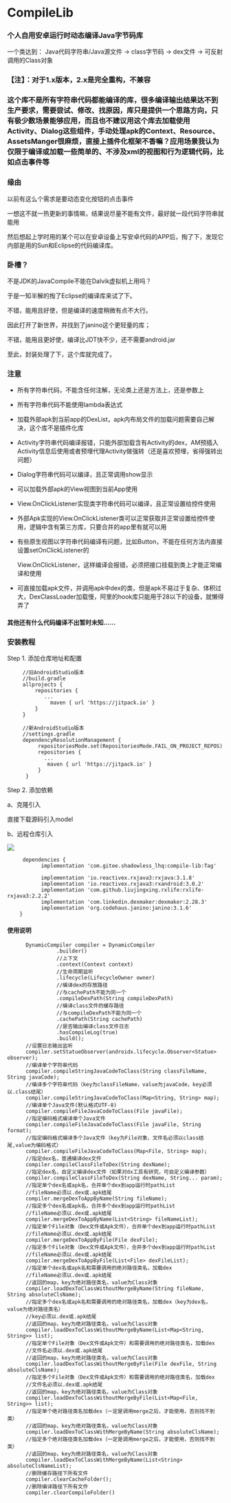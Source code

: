 # CompileLib

### 个人自用安卓运行时动态编译Java字节码库

一个类达到：
Java代码字符串/Java源文件  ->  class字节码 -> dex文件 -> 可反射调用的Class对象

### 【注】：对于1.x版本，2.x是完全重构，不兼容

### 这个库不是所有字符串代码都能编译的库，很多编译输出结果达不到生产要求，需要尝试、修改、找原因，库只是提供一个思路方向，只有极少数场景能够应用，而且也不建议用这个库去加载使用Activity、Dialog这些组件，手动处理apk的Context、Resource、AssetsManger很麻烦，直接上插件化框架不香嘛？应用场景我认为仅限于编译或加载一些简单的、不涉及xml的视图和行为逻辑代码，比如点击事件等

### 缘由

以前有这么个需求是要动态变化按钮的点击事件

一想这不就一热更新的事情嘛，结果说尽量不能有文件，最好就一段代码字符串就能用

然后想起上学时用的某个可以在安卓设备上写安卓代码的APP后，掏了下，发现它内部是用的Sun和Eclipse的代码编译库。

### 卧槽？

不是JDK的JavaCompile不能在Dalvik虚拟机上用吗？

于是一知半解的掏了Eclipse的编译库来试了下。

不错，能用且好使，但是编译的速度稍微有点不大行。

因此打开了新世界，并找到了janino这个更轻量的库；

不错，能用且更好使，编译比JDT快不少，还不需要android.jar

至此，封装处理了下，这个库就完成了。

### 注意

- 所有字符串代码，不能含任何注解，无论类上还是方法上，还是参数上
- 所有字符串代码不能使用lambda表达式
- 加载外部apk到当前app的DexList，apk内布局文件的加载问题需要自己解决，这个库不是插件化库
- Activity字符串代码编译报错，只能外部加载含有Activity的dex，AM预插入Activity信息后使用或者预埋代理Activity做强转（还是喜欢预埋，省得强转出问题）
- Dialog字符串代码可以编译，且正常调用show显示
- 可以加载外部apk的View视图到当前App使用
- View.OnClickListener实现类字符串代码可以编译，且正常设置给控件使用
- 外部Apk实现的View.OnClickListener类可以正常获取并正常设置给控件使用，逻辑中含有第三方库，只要合并的app里有就可以用
- 有些原生视图以字符串代码编译有问题，比如Button，不能在任何方法内直接设置setOnClickListener的
  
  View.OnClickListener，这样编译会报错，必须把接口挂载到类上才能正常编译和使用
- 可直接加载apk文件，并调用apk中dex的类，但是apk不易过于复杂、体积过大，DexClassLoader加载慢，阿里的hook库只能用于28以下的设备，就懒得弄了

#### **其他还有什么代码编译不出暂时未知......**

### 安装教程

Step 1. 添加仓库地址和配置

```
     //旧AndroidStudio版本
     //build.gradle
     allprojects {
         repositories {
            ...
              maven { url 'https://jitpack.io' }
         }
     }
     
     //新AndroidStudio版本
     //settings.gradle
     dependencyResolutionManagement {
          repositoriesMode.set(RepositoriesMode.FAIL_ON_PROJECT_REPOS)
          repositories {
            ...
             maven { url 'https://jitpack.io' }
          }
      }
```

Step 2. 添加依赖

a、克隆引入

直接下载源码引入model

b、远程仓库引入

[![](https://jitpack.io/v/com.gitee.shadowless_lhq/compile-lib.svg)](https://jitpack.io/#com.gitee.shadowless_lhq/compile-lib)

```
     dependencies {
           implementation 'com.gitee.shadowless_lhq:compile-lib:Tag'
            
           implementation 'io.reactivex.rxjava3:rxjava:3.1.8'
           implementation 'io.reactivex.rxjava3:rxandroid:3.0.2'
           implementation 'com.github.liujingxing.rxlife:rxlife-rxjava3:2.2.2'
           implementation 'com.linkedin.dexmaker:dexmaker:2.28.3'
           implementation 'org.codehaus.janino:janino:3.1.6'
    }
```

#### 使用说明

```
      DynamicCompiler compiler = DynamicCompiler
                .builder()
                //上下文
                .context(Context context)
                //生命周期监听
                .lifecycle(LifecycleOwner owner)
                //编译dex的存放路径
                //与cachePath不能为同一个
                .compileDexPath(String compileDexPath)
                //编译class文件的缓存路径
                //与compileDexPath不能为同一个
                .cachePath(String cachePath)
                //是否输出编译class文件日志
                .hasCompileLog(true)
                .build();
      //设置日志输出监听
      compiler.setStatueObserver(androidx.lifecycle.Observer<Statue> observer);
      //编译单个字符串代码
      compiler.compileStringJavaCodeToClass(String classFileName, String javaCode);
      //编译多个字符串代码（key为classFileName，value为javaCode，key必须以.class结尾）
      compiler.compileStringJavaCodeToClass(Map<String, String> map);
      //编译单个Java文件(默认格式UTF-8)
      compiler.compileFileJavaCodeToClass(File javaFile);
      //指定编码格式编译单个Java文件
      compiler.compileFileJavaCodeToClass(File javaFile, String format);
      //指定编码格式编译多个Java文件（key为File对象，文件名必须以class结尾,value为编码格式）
      compiler.compileFileJavaCodeToClass(Map<File, String> map);
      //指定dex名，普通编译dex文件
      compiler.compileClassFileToDex(String dexName);
      //指定dex名，自定义编译dex文件（如果对dx工具有研究，可自定义编译参数）
      compiler.compileClassFileToDex(String dexName, String... param);
      //指定单个dex名或apk名，合并单个dex到app运行时pathList
      //fileName必须以.dex或.apk结尾
      compiler.mergeDexToAppByName(String fileName);
      //指定多个dex名或apk名，合并多个dex到app运行时pathList
      //fileName必须以.dex或.apk结尾
      compiler.mergeDexToAppByName(List<String> fileNameList);
      //指定单个File对象（Dex文件或Apk文件），合并单个dex到app运行时pathList
      //fileName必须以.dex或.apk结尾
      compiler.mergeDexToAppByFile(File dexFile);
      //指定多个File对象（Dex文件或Apk文件），合并多个dex到app运行时pathList
      //fileName必须以.dex或.apk结尾
      compiler.mergeDexToAppByFile(List<File> dexFileList);
      //指定单个dex名或apk名和需要调用的绝对路径类名，加载dex
      //fileName必须以.dex或.apk结尾
      //返回的map，key为绝对路径类名，value为Class对象
      compiler.loadDexToClassWithoutMergeByName(String fileName, String absoluteClsName);
      //指定多个dex名或apk名和需要调用的绝对路径类名，加载dex（key为dex名，value为绝对路径类名）
      //key必须以.dex或.apk结尾
      //返回的map，key为绝对路径类名，value为Class对象
      compiler.loadDexToClassWithoutMergeByName(List<Map<String, String>> list);
      //指定单个File对象（Dex文件或Apk文件）和需要调用的绝对路径类名，加载dex
      //文件名必须以.dex或.apk结尾
      //返回的map，key为绝对路径类名，value为Class对象
      compiler.loadDexToClassWithoutMergeByFile(File dexFile, String absoluteClsName);
      //指定多个File对象（Dex文件或Apk文件）和需要调用的绝对路径类名，加载dex
      //文件名必须以.dex或.apk结尾
      //返回的map，key为绝对路径类名，value为Class对象
      compiler.loadDexToClassWithoutMergeByFile(List<Map<File, String>> list);
      //指定单个绝对路径类名加载dex（一定是调用merge之后，才能使用，否则找不到类）
      //返回的map，key为绝对路径类名，value为Class对象
      compiler.loadDexToClassWithMergeByName(String absoluteClsName);
      //指定多个绝对路径类名加载dex（一定是调用merge之后，才能使用，否则找不到类）
      //返回的map，key为绝对路径类名，value为Class对象
      compiler.loadDexToClassWithMergeByName(List<String> absoluteClsNameList);
      //删除缓存路径下所有文件
      compiler.clearCacheFolder();
      //删除编译路径下所有文件
      compiler.clearCompileFolder()
```
